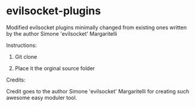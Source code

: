 # evilsocket-plugins

Modified evilsocket plugins minimally changed from existing ones written by the author Simone 'evilsocket' Margaritelli

Instructions:

1. Git clone

2. Place it the orginal source folder


Credits:

 Credit goes to the author Simone 'evilsocket' Margaritelli  for creating such awesome easy moduler tool.
